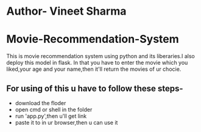 # Author- Vineet Sharma
# Movie-Recommendation-System
This is movie recommendation system using python and its liberaries.I also deploy this model in flask.
In that you have to enter the movie which you liked,your age and your name,then it'll return the movies of ur chocie.

## For using of this u have to follow these steps-
- download the floder
- open cmd or shell in the folder
- run 'app.py',then u'll get link 
- paste it to in ur browser,then u can use it
